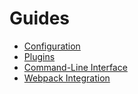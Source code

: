 # Guides

* [Configuration](configuration-guide.md)
* [Plugins](plugins-guide.md)
* [Command-Line Interface](cli-guide.md)
* [Webpack Integration](webpack-guide.md)
